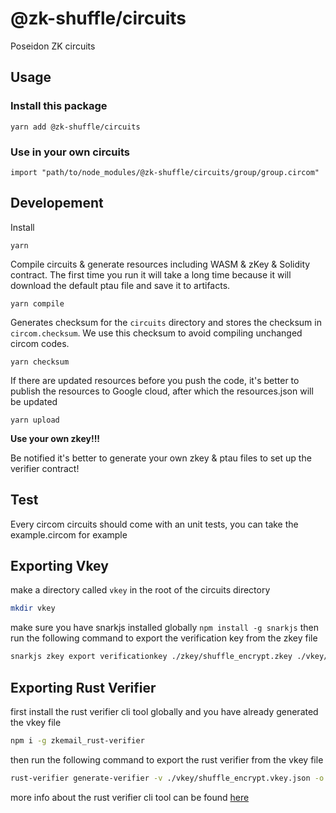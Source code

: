 # @zk-shuffle/circuits

Poseidon ZK circuits

## Usage

### Install this package
`yarn add @zk-shuffle/circuits`

### Use in your own circuits

`import "path/to/node_modules/@zk-shuffle/circuits/group/group.circom"` 

## Developement

Install

`yarn`

Compile circuits & generate resources including WASM & zKey & Solidity contract.
The first time you run it will take a long time because it will download the default ptau file
and save it to artifacts.

`yarn compile`

Generates checksum for the `circuits` directory and stores the checksum in `circom.checksum`. We use this checksum to avoid compiling unchanged circom codes.

`yarn checksum`

If there are updated resources before you push the code, it's better to publish the resources to Google cloud, after which the resources.json will be updated

`yarn upload`

**Use your own zkey!!!**

Be notified it's better to generate your own zkey & ptau files to set up the verifier contract!


## Test

Every circom circuits should come with an unit tests, you can take the example.circom for example

## Exporting Vkey

make a directory called `vkey` in the root of the circuits directory

```bash
mkdir vkey
```

make sure you have snarkjs installed globally `npm install -g snarkjs`
then run the following command to export the verification key from the zkey file

```bash
snarkjs zkey export verificationkey ./zkey/shuffle_encrypt.zkey ./vkey/shuffle_encrypt.vkey.json
```

## Exporting Rust Verifier

first install the rust verifier cli tool globally and you have already generated the vkey file

```bash
npm i -g zkemail_rust-verifier
```

then run the following command to export the rust verifier from the vkey file

```bash
rust-verifier generate-verifier -v ./vkey/shuffle_encrypt.vkey.json -o ./rust-verifiers/shuffle_encrypt_verifier.rs
```

more info about the rust verifier cli tool can be found [here](https://github.com/zkemail/zk-email-verify/tree/main/packages/rust-verifier)